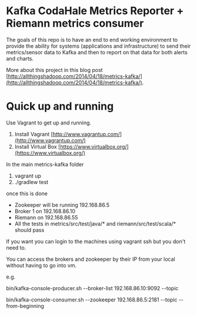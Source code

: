 Kafka CodaHale Metrics Reporter + Riemann metrics consumer
=============
The goals of this repo is to have an end to end working environment to provide the ability for systems (applications
and infrastructure) to send their metrics/sensor data to Kafka and then to report on that data for both alerts and charts.

More about this project in this blog post [http://allthingshadoop.com/2014/04/18/metrics-kafka/](http://allthingshadoop.com/2014/04/18/metrics-kafka/).    

Quick up and running
====================

Use Vagrant to get up and running.

1) Install Vagrant [http://www.vagrantup.com/](http://www.vagrantup.com/)    
2) Install Virtual Box [https://www.virtualbox.org/](https://www.virtualbox.org/)

In the main metrics-kafka folder

1) vagrant up    
2) ./gradlew test

once this is done
* Zookeeper will be running 192.168.86.5
* Broker 1 on 192.168.86.10
* Riemann on 192.168.86.55
* All the tests in metrics/src/test/java/* and riemann/src/test/scala/* should pass

If you want you can login to the machines using vagrant ssh <machineName> but you don't need to.

You can access the brokers and zookeeper by their IP from your local without having to go into vm.

e.g.

bin/kafka-console-producer.sh --broker-list 192.168.86.10:9092 --topic <get his from the random topic created in test>

bin/kafka-console-consumer.sh --zookeeper 192.168.86.5:2181 --topic <get his from the random topic created in test> --from-beginning
